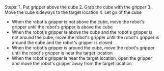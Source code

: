 

Steps:    1. Put gripper above the cube  2. Grab the cube with the gripper  3. Move the cube sideways to the target location  4. Let go of the cube

- When the robot's gripper is not above the cube, move the robot's gripper until the robot's gripper is above the cube
- When the robot's gripper is above the cube and the robot's gripper is not around the cube, move the robot's gripper until the robot's gripper is around the cube and the robot's gripper is closed
- When the robot's gripper is around the cube, move the robot's gripper until the robot's gripper is near the target location
- When the robot's gripper is near the target location, open the gripper and move the robot's gripper away from the target location